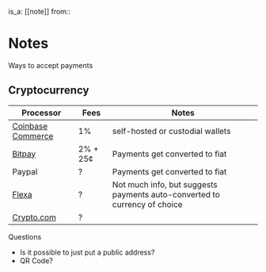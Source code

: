 is_a: [[note]]
from:: 

# Notes
Ways to accept payments

## Cryptocurrency
Processor | Fees | Notes
--- | --- | ---
[Coinbase Commerce](https://www.coinbase.com/commerce) | 1% | self-hosted or custodial wallets
[Bitpay](https://bitpay.com/business) | 2% + 25¢ | Payments get converted to fiat
Paypal | ? | Payments get converted to fiat
[Flexa](https://flexa.network/) | ? | Not much info, but suggests payments auto-converted to currency of choice
[Crypto.com](https://crypto.com/us/pay-merchant) | ? 
Questions
- Is it possible to just put a public address?
- QR Code?
